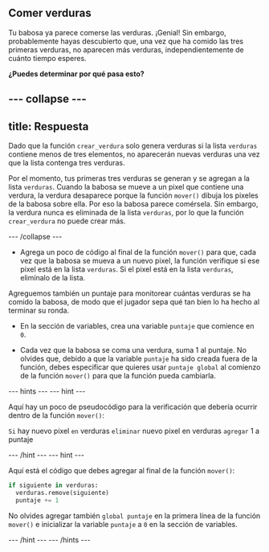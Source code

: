 ## Comer verduras

Tu babosa ya parece comerse las verduras. ¡Genial! Sin embargo, probablemente hayas descubierto que, una vez que ha comido las tres primeras verduras, no aparecen más verduras, independientemente de cuánto tiempo esperes.

**¿Puedes determinar por qué pasa esto?**

--- collapse ---
---
title: Respuesta
---

Dado que la función `crear_verdura` solo genera verduras si la lista `verduras` contiene menos de tres elementos, no aparecerán nuevas verduras una vez que la lista contenga tres verduras.

Por el momento, tus primeras tres verduras se generan y se agregan a la lista `verduras`. Cuando la babosa se mueve a un pixel que contiene una verdura, la verdura desaparece porque la función `mover()` dibuja los pixeles de la babosa sobre ella. Por eso la babosa parece comérsela. Sin embargo, la verdura nunca es eliminada de la lista `verduras`, por lo que la función `crear_verdura` no puede crear más.

--- /collapse ---

+ Agrega un poco de código al final de la función `mover()` para que, cada vez que la babosa se mueva a un nuevo pixel, la función verifique si ese pixel está en la lista `verduras`. Si el pixel está en la lista `verduras`, elimínalo de la lista.

Agreguemos también un puntaje para monitorear cuántas verduras se ha comido la babosa, de modo que el jugador sepa qué tan bien lo ha hecho al terminar su ronda.

+ En la sección de variables, crea una variable `puntaje` que comience en `0`.

+ Cada vez que la babosa se coma una verdura, suma 1 al puntaje. No olvides que, debido a que la variable `puntaje` ha sido creada fuera de la función, debes especificar que quieres usar `puntaje global` al comienzo de la función `mover()` para que la función pueda cambiarla.

--- hints ---
--- hint ---

Aquí hay un poco de pseudocódigo para la verificación que debería ocurrir dentro de la función `mover()`:

`Si` hay nuevo pixel `en` verduras
`eliminar` nuevo pixel en verduras
`agregar` 1 a puntaje

--- /hint ---
--- hint ---

Aquí está el código que debes agregar al final de la función `mover()`:

```python
if siguiente in verduras:
  verduras.remove(siguiente)
  puntaje += 1
```

No olvides agregar también `global puntaje` en la primera línea de la función `mover()` e inicializar la variable `puntaje` a `0` en la sección de variables.

--- /hint ---
--- /hints ---
